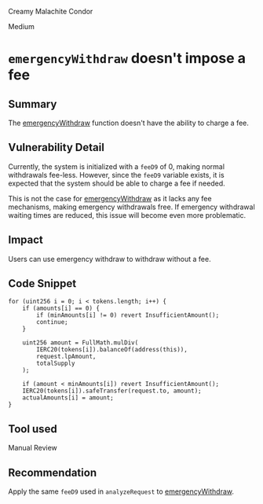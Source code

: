 Creamy Malachite Condor

Medium

# `emergencyWithdraw`  doesn't impose a fee

## Summary
The [emergencyWithdraw](https://github.com/sherlock-audit/2024-06-mellow/blob/main/mellow-lrt/src/Vault.sol#L371) function doesn't have the ability to charge a fee.

## Vulnerability Detail
Currently, the system is initialized with a `feeD9` of 0, making normal withdrawals fee-less. However, since the `feeD9` variable exists, it is expected that the system should be able to charge a fee if needed.

This is not the case for [emergencyWithdraw](https://github.com/sherlock-audit/2024-06-mellow/blob/main/mellow-lrt/src/Vault.sol#L371) as it lacks any fee mechanisms, making emergency withdrawals free. If emergency withdrawal waiting times are reduced, this issue will become even more problematic.

## Impact
Users can use emergency withdraw to withdraw without a fee.

## Code Snippet
```solidity
for (uint256 i = 0; i < tokens.length; i++) {
    if (amounts[i] == 0) {
        if (minAmounts[i] != 0) revert InsufficientAmount();
        continue;
    }

    uint256 amount = FullMath.mulDiv(
        IERC20(tokens[i]).balanceOf(address(this)),
        request.lpAmount,
        totalSupply
    );

    if (amount < minAmounts[i]) revert InsufficientAmount();
    IERC20(tokens[i]).safeTransfer(request.to, amount);
    actualAmounts[i] = amount;
}
```

## Tool used
Manual Review

## Recommendation
Apply the same `feeD9` used in `analyzeRequest` to [emergencyWithdraw](https://github.com/sherlock-audit/2024-06-mellow/blob/main/mellow-lrt/src/Vault.sol#L371).